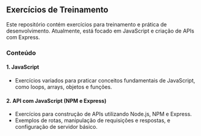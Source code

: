 ## Exercícios de Treinamento

Este repositório contém exercícios para treinamento e prática de desenvolvimento. Atualmente, está focado em JavaScript e criação de APIs com Express.

### Conteúdo

#### 1. **JavaScript**
   - Exercícios variados para praticar conceitos fundamentais de JavaScript, como loops, arrays, objetos e funções.

#### 2. **API com JavaScript (NPM e Express)**
   - Exercícios para construção de APIs utilizando Node.js, NPM e Express. 
   - Exemplos de rotas, manipulação de requisições e respostas, e configuração de servidor básico.
